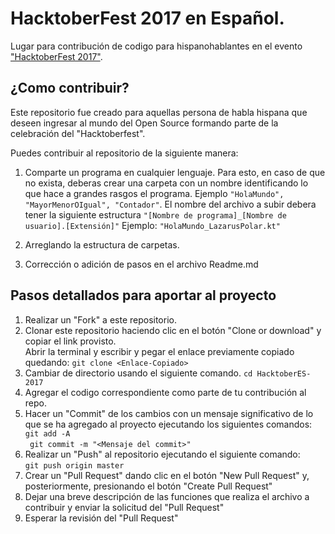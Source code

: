 # HacktoberFest 2017 en Español.
Lugar para contribución de codigo para hispanohablantes en el evento ["HacktoberFest 2017"](https://hacktoberfest.digitalocean.com/). 

## ¿Como contribuir?
Este repositorio fue creado para aquellas persona de habla hispana que deseen ingresar al mundo del Open Source formando parte de la celebración del "Hacktoberfest". 

Puedes contribuir al repositorio de la siguiente manera: 

1. Comparte un programa en cualquier lenguaje. Para esto, en caso de que no exista,  deberas crear una carpeta con un nombre identificando lo que hace a grandes rasgos el programa. Ejemplo ```"HolaMundo", "MayorMenorOIgual", "Contador"```. El nombre del archivo a subir debera tener la siguiente estructura ```"[Nombre de programa]_[Nombre de usuario].[Extensión]"``` Ejemplo: ```"HolaMundo_LazarusPolar.kt"```

2. Arreglando la estructura de carpetas.

3. Corrección o adición de pasos en el archivo Readme.md

## Pasos detallados para aportar al proyecto
1. Realizar un "Fork" a este repositorio.
2. Clonar este repositorio haciendo clic en el botón "Clone or download" y copiar el link provisto.   
   Abrir la terminal y escribir y pegar el enlace previamente copiado quedando:  ```git clone <Enlace-Copiado>```  
3. Cambiar de directorio usando el siguiente comando.
   ```cd HacktoberES-2017```  
4. Agregar el codigo correspondiente como parte de tu contribución al repo.  
5. Hacer un "Commit" de los cambios con un mensaje significativo de lo que se ha agregado al proyecto ejecutando los siguientes comandos:
   ``` git add -A```  
   ``` git commit -m "<Mensaje del commit>"``` 
5. Realizar un "Push" al repositorio ejecutando el siguiente comando:  
   ```git push origin master```
6. Crear un "Pull Request" dando clic en el botón "New Pull Request" y, posteriormente, presionando el botón "Create Pull Request"
7. Dejar una breve descripción de las funciones que realiza el archivo a contribuir y enviar la solicitud del "Pull Request"
8. Esperar la revisión del "Pull Request"
